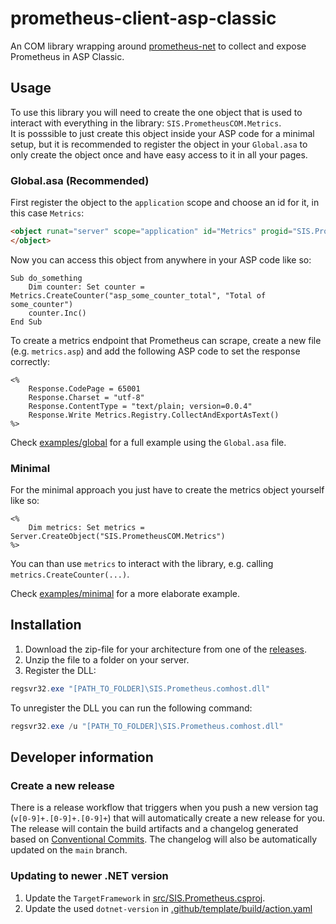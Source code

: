 # prometheus-client-asp-classic

An COM library wrapping around [prometheus-net](https://github.com/prometheus-net/prometheus-net) to collect and expose Prometheus in ASP Classic.

## Usage

To use this library you will need to create the one object that is used to interact with everything in the library: `SIS.PrometheusCOM.Metrics`.  
It is posssible to just create this object inside your ASP code for a minimal setup, but it is recommended to register the object in your `Global.asa` to only create the object once and have easy access to it in all your pages.

### Global.asa (Recommended)

First register the object to the `application` scope and choose an id for it, in this case `Metrics`:

```html
<object runat="server" scope="application" id="Metrics" progid="SIS.PrometheusCOM.Metrics">
</object>
```

Now you can access this object from anywhere in your ASP code like so:

```vbscript
Sub do_something
    Dim counter: Set counter = Metrics.CreateCounter("asp_some_counter_total", "Total of some_counter")
    counter.Inc()
End Sub
```

To create a metrics endpoint that Prometheus can scrape, create a new file (e.g. `metrics.asp`) and add the following ASP code to set the response correctly:

```vbscript
<%
    Response.CodePage = 65001
    Response.Charset = "utf-8"
    Response.ContentType = "text/plain; version=0.0.4"
    Response.Write Metrics.Registry.CollectAndExportAsText()
%>
```

Check [examples/global](examples/global) for a full example using the `Global.asa` file.

### Minimal

For the minimal approach you just have to create the metrics object yourself like so:

```vbscript
<%
    Dim metrics: Set metrics = Server.CreateObject("SIS.PrometheusCOM.Metrics")
%>
```

You can than use `metrics` to interact with the library, e.g. calling `metrics.CreateCounter(...)`.

Check [examples/minimal](examples/minimal) for a more elaborate example.

## Installation

1. Download the zip-file for your architecture from one of the [releases](https://github.com/ShipitSmarter/prometheus-client-asp-classic/releases).
2. Unzip the file to a folder on your server.
3. Register the DLL:
```powershell
regsvr32.exe "[PATH_TO_FOLDER]\SIS.Prometheus.comhost.dll"
```

To unregister the DLL you can run the following command:
```powershell
regsvr32.exe /u "[PATH_TO_FOLDER]\SIS.Prometheus.comhost.dll"
```

## Developer information

### Create a new release

There is a release workflow that triggers when you push a new version tag (`v[0-9]+.[0-9]+.[0-9]+`) that will automatically create a new release for you.  
The release will contain the build artifacts and a changelog generated based on [Conventional Commits](https://www.conventionalcommits.org/en/v1.0.0/). The changelog will also be automatically updated on the `main` branch.

### Updating to newer .NET version

1. Update the `TargetFramework` in [src/SIS.Prometheus.csproj](src/SIS.Prometheus.csproj).
2. Update the used `dotnet-version` in [.github/template/build/action.yaml](.github/template/build/action.yaml)
